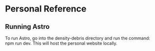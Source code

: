 # Personal Reference

## Running Astro

To run Astro, go into the density-debris directory and run the command: npm run dev. This will host the personal website locally.
